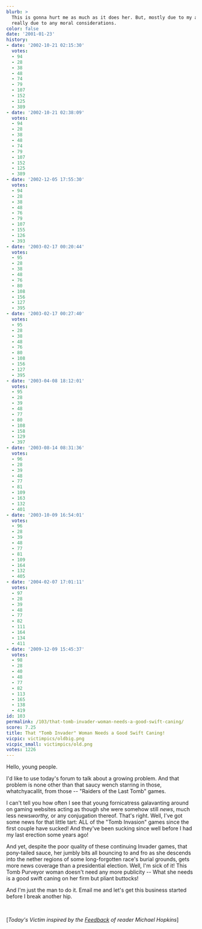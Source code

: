 ```yaml
---
blurb: >
  This is gonna hurt me as much as it does her. But, mostly due to my arthritis, not
  really due to any moral considerations.
color: false
date: '2001-01-23'
history:
- date: '2002-10-21 02:15:30'
  votes:
  - 94
  - 28
  - 38
  - 48
  - 74
  - 79
  - 107
  - 152
  - 125
  - 389
- date: '2002-10-21 02:38:09'
  votes:
  - 94
  - 28
  - 38
  - 48
  - 74
  - 79
  - 107
  - 152
  - 125
  - 389
- date: '2002-12-05 17:55:30'
  votes:
  - 94
  - 28
  - 38
  - 48
  - 76
  - 79
  - 107
  - 155
  - 126
  - 393
- date: '2003-02-17 00:20:44'
  votes:
  - 95
  - 28
  - 38
  - 48
  - 76
  - 80
  - 108
  - 156
  - 127
  - 395
- date: '2003-02-17 00:27:40'
  votes:
  - 95
  - 28
  - 38
  - 48
  - 76
  - 80
  - 108
  - 156
  - 127
  - 395
- date: '2003-04-08 18:12:01'
  votes:
  - 95
  - 28
  - 39
  - 48
  - 77
  - 80
  - 108
  - 158
  - 129
  - 397
- date: '2003-08-14 08:31:36'
  votes:
  - 96
  - 28
  - 39
  - 48
  - 77
  - 81
  - 109
  - 163
  - 132
  - 401
- date: '2003-10-09 16:54:01'
  votes:
  - 96
  - 28
  - 39
  - 48
  - 77
  - 81
  - 109
  - 164
  - 132
  - 405
- date: '2004-02-07 17:01:11'
  votes:
  - 97
  - 28
  - 39
  - 48
  - 77
  - 82
  - 111
  - 164
  - 134
  - 411
- date: '2009-12-09 15:45:37'
  votes:
  - 98
  - 28
  - 40
  - 48
  - 77
  - 82
  - 113
  - 165
  - 138
  - 419
id: 103
permalink: /103/that-tomb-invader-woman-needs-a-good-swift-caning/
score: 7.25
title: That "Tomb Invader" Woman Needs a Good Swift Caning!
vicpic: victimpics/oldbig.png
vicpic_small: victimpics/old.png
votes: 1226
---
```


Hello, young people.

I'd like to use today's forum to talk about a growing problem. And that
problem is none other than that saucy wench starring in those,
whatchyacallit, from those -- "Raiders of the Last Tomb" games.

I can't tell you how often I see that young fornicatress galavanting
around on gaming websites acting as though she were somehow still
*news*, much less news*worthy,* or any conjugation thereof. That's
right. Well, I've got some news for that little tart: ALL of the "Tomb
Invasion" games since the first couple have sucked! And they've been
sucking since well before I had my last erection some years ago!

And yet, despite the poor quality of these continuing Invader games,
that pony-tailed sauce, her jumbly bits all bouncing to and fro as she
descends into the nether regions of some long-forgotten race's burial
grounds, gets more news coverage than a presidential election. Well, I'm
sick of it! This Tomb Purveyor woman doesn't need any more publicity --
What she needs is a good swift caning on her firm but pliant buttocks!

And I'm just the man to do it. Email me and let's get this business
started before I break another hip.

&nbsp;

\[*Today's Victim inspired by the
[Feedback](mailto:feedback@gamespy.com) of reader Michael Hopkins*\]